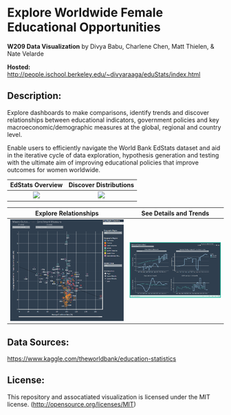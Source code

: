 # Explore Worldwide Female Educational Opportunities

**W209 Data Visualization** by Divya Babu, Charlene Chen, Matt Thielen, & Nate Velarde

**Hosted:** http://people.ischool.berkeley.edu/~divyaraaga/eduStats/index.html

## Description: ##
Explore dashboards to make comparisons, identify trends and discover relationships between educational indicators, government policies and key macroeconomic/demographic measures at the global, regional and country level.

Enable users to efficiently navigate the World Bank EdStats dataset and aid in the iterative cycle of data exploration, hypothesis generation and testing with the ultimate aim of improving educational policies that improve outcomes for women worldwide.


|EdStats Overview |  Discover Distributions |
|:---------------:|:-----------------------:|
| ![](http://people.ischool.berkeley.edu/~aprilkim/img/scrolly1.gif)  |  ![](http://people.ischool.berkeley.edu/~aprilkim/img/varietals.gif) |

| Explore Relationships | See Details and Trends |
|:---------------------:|:----------------------:|
| ![](Viz3Gif.gif) | ![](Viz4Gif.gif) |


## Data Sources: ##
https://www.kaggle.com/theworldbank/education-statistics
  

## License: ##
This repository and assocatiated visualization is licensed under the MIT license. (http://opensource.org/licenses/MIT)

